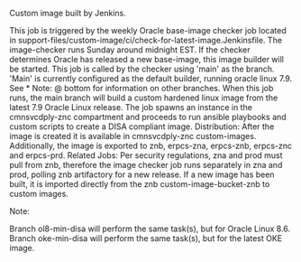 Custom image built by Jenkins.


This job is triggered by the weekly Oracle base-image checker job located in support-files/custom-image/ci/check-for-latest-image.Jenkinsfile. The image-checker runs Sunday around midnight EST. If the checker determines Oracle has released a new base-image, this image builder will be started. This job is called by the checker using 'main' as the branch. 'Main' is currently configured
as the default builder, running oracle linux 7.9. See * Note: @ bottom for information on other branches.
When this job runs, the main branch will build a custom hardened linux image from the latest 7.9 Oracle Linux release.
The job spawns an instance in the cmnsvcdply-znc compartment and proceeds to run ansible playbooks and custom scripts to create a DISA compliant image.
Distribution:
After the image is created it is available in cmnsvcdply-znc custom-images.
Additionally, the image is exported to znb, erpcs-zna, erpcs-znb, erpcs-znc and erpcs-prd.
Related Jobs:
Per security regulations, zna and prod must pull from znb, therefore the image checker job runs separately in zna and prod, polling znb artifactory for a new release. If a new image has been built, it is imported directly from the znb custom-image-bucket-znb to custom images.

Note:

Branch ol8-min-disa will perform the same task(s), but for Oracle Linux 8.6.
Branch oke-min-disa will perform the same task(s), but for the latest OKE image.
